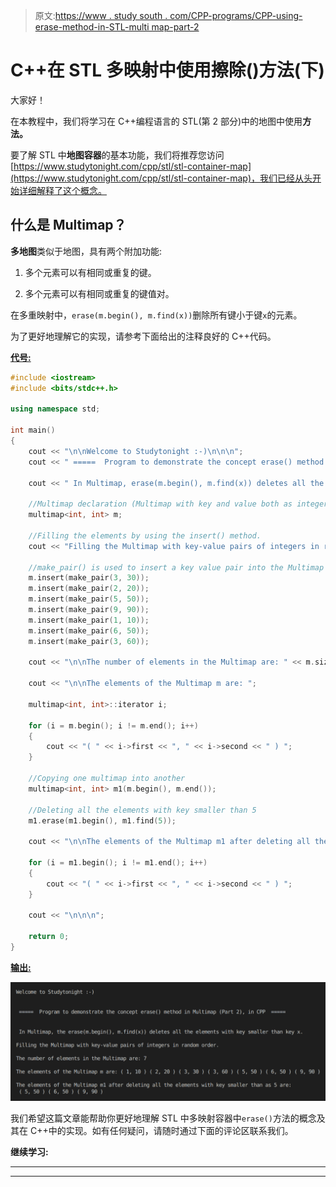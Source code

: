 > 原文:[https://www . study south . com/CPP-programs/CPP-using-erase-method-in-STL-multi map-part-2](https://www.studytonight.com/cpp-programs/cpp-using-erase-method-in-stl-multimap-part-2)

# C++在 STL 多映射中使用擦除()方法(下)

大家好！

在本教程中，我们将学习在 C++编程语言的 STL(第 2 部分)中的地图中使用**方法。**

要了解 STL 中**地图容器**的基本功能，我们将推荐您访问[https://www.studytonight.com/cpp/stl/stl-container-map](https://www.studytonight.com/cpp/stl/stl-container-map)，我们已经从头开始详细解释了这个概念。

## 什么是 Multimap？

**多地图**类似于地图，具有两个附加功能:

1.  多个元素可以有相同或重复的键。

2.  多个元素可以有相同或重复的键值对。

在多重映射中，`erase(m.begin(), m.find(x))`删除所有键小于键`x`的元素。

为了更好地理解它的实现，请参考下面给出的注释良好的 C++代码。

<u>**代号:**</u>

```cpp
#include <iostream>
#include <bits/stdc++.h>

using namespace std;

int main()
{
    cout << "\n\nWelcome to Studytonight :-)\n\n\n";
    cout << " =====  Program to demonstrate the concept erase() method in Multimap (Part 2), in CPP  ===== \n\n\n";

    cout << " In Multimap, erase(m.begin(), m.find(x)) deletes all the elements with key smaller than key x.\n\n";

    //Multimap declaration (Multimap with key and value both as integers)
    multimap<int, int> m;

    //Filling the elements by using the insert() method.
    cout << "Filling the Multimap with key-value pairs of integers in random order."; //Multimap automatically stores them in increasing order of keys

    //make_pair() is used to insert a key value pair into the Multimap
    m.insert(make_pair(3, 30));
    m.insert(make_pair(2, 20));
    m.insert(make_pair(5, 50));
    m.insert(make_pair(9, 90));
    m.insert(make_pair(1, 10));
    m.insert(make_pair(6, 50));
    m.insert(make_pair(3, 60));

    cout << "\n\nThe number of elements in the Multimap are: " << m.size();

    cout << "\n\nThe elements of the Multimap m are: ";

    multimap<int, int>::iterator i;

    for (i = m.begin(); i != m.end(); i++)
    {
        cout << "( " << i->first << ", " << i->second << " ) ";
    }

    //Copying one multimap into another
    multimap<int, int> m1(m.begin(), m.end());

    //Deleting all the elements with key smaller than 5
    m1.erase(m1.begin(), m1.find(5));

    cout << "\n\nThe elements of the Multimap m1 after deleting all the elements with key smaller than as 5 are:\n ";

    for (i = m1.begin(); i != m1.end(); i++)
    {
        cout << "( " << i->first << ", " << i->second << " ) ";
    }

    cout << "\n\n\n";

    return 0;
} 
```

<u>**输出:**</u>

![C++ erase() Multimap 2](img/0f54f5142a3749f372556bcb1e8075c2.png)

我们希望这篇文章能帮助你更好地理解 STL 中多映射容器中`erase()`方法的概念及其在 C++中的实现。如有任何疑问，请随时通过下面的评论区联系我们。

**继续学习:**

* * *

* * *